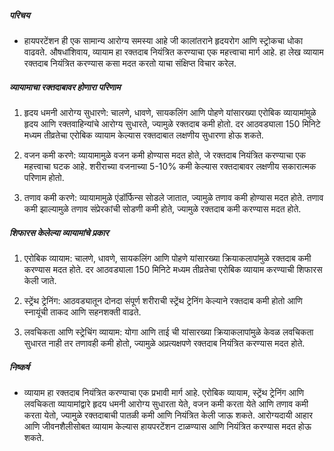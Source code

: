 ##### परिचय
* हायपरटेंशन ही एक सामान्य आरोग्य समस्या आहे जी कालांतराने हृदयरोग आणि स्ट्रोकचा धोका वाढवते. औषधांशिवाय, व्यायाम हा रक्तदाब नियंत्रित करण्याचा एक महत्त्वाचा मार्ग आहे. हा लेख व्यायाम रक्तदाब नियंत्रित करण्यास कसा मदत करतो याचा संक्षिप्त विचार करेल.

##### व्यायामाचा रक्तदाबावर होणारा परिणाम
1. हृदय धमनी आरोग्य सुधारणे: चालणे, धावणे, सायकलिंग आणि पोहणे यांसारख्या एरोबिक व्यायामांमुळे हृदय आणि रक्तवाहिन्यांचे आरोग्य सुधारते, ज्यामुळे रक्तदाब कमी होतो. दर आठवड्याला 150 मिनिटे मध्यम तीव्रतेचा एरोबिक व्यायाम केल्यास रक्तदाबात लक्षणीय सुधारणा होऊ शकते.

2. वजन कमी करणे: व्यायामामुळे वजन कमी होण्यास मदत होते, जे रक्तदाब नियंत्रित करण्याचा एक महत्त्वाचा घटक आहे. शरीराच्या वजनाच्या 5-10% कमी केल्यास रक्तदाबावर लक्षणीय सकारात्मक परिणाम होतो.

3. तणाव कमी करणे: व्यायामामुळे एंडॉर्फिन्स सोडले जातात, ज्यामुळे तणाव कमी होण्यास मदत होते. तणाव कमी झाल्यामुळे तणाव संप्रेरकांची सोडणी कमी होते, ज्यामुळे रक्तदाब कमी करण्यास मदत होते.

##### शिफारस केलेल्या व्यायामांचे प्रकार
1. एरोबिक व्यायाम: चालणे, धावणे, सायकलिंग आणि पोहणे यांसारख्या क्रियाकलापांमुळे रक्तदाब कमी करण्यास मदत होते. दर आठवड्याला 150 मिनिटे मध्यम तीव्रतेचा एरोबिक व्यायाम करण्याची शिफारस केली जाते.

2. स्ट्रेंथ ट्रेनिंग: आठवड्यातून दोनदा संपूर्ण शरीराची स्ट्रेंथ ट्रेनिंग केल्याने रक्तदाब कमी होतो आणि स्नायूंची ताकद आणि सहनशक्ती वाढते.

3. लवचिकता आणि स्ट्रेचिंग व्यायाम: योगा आणि ताई ची यांसारख्या क्रियाकलापांमुळे केवळ लवचिकता सुधारत नाही तर तणावही कमी होतो, ज्यामुळे अप्रत्यक्षपणे रक्तदाब नियंत्रित करण्यास मदत होते.

##### निष्कर्ष
* व्यायाम हा रक्तदाब नियंत्रित करण्याचा एक प्रभावी मार्ग आहे. एरोबिक व्यायाम, स्ट्रेंथ ट्रेनिंग आणि लवचिकता व्यायामांद्वारे हृदय धमनी आरोग्य सुधारता येते, वजन कमी करता येते आणि तणाव कमी करता येतो, ज्यामुळे रक्तदाबाची पातळी कमी आणि नियंत्रित केली जाऊ शकते. आरोग्यदायी आहार आणि जीवनशैलीसोबत व्यायाम केल्यास हायपरटेंशन टाळण्यास आणि नियंत्रित करण्यास मदत होऊ शकते.